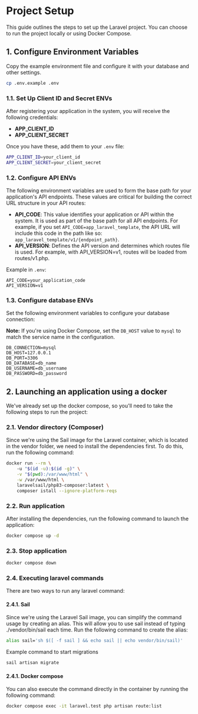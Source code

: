 # Project Setup

This guide outlines the steps to set up the Laravel project. You can choose to run the project locally or using Docker
Compose.

## 1. Configure Environment Variables

Copy the example environment file and configure it with your database and other settings.

```bash
cp .env.example .env
```

### 1.1. Set Up Client ID and Secret ENVs

After registering your application in the system, you will receive the following credentials:

- **APP_CLIENT_ID**
- **APP_CLIENT_SECRET**

Once you have these, add them to your `.env` file:

```bash
APP_CLIENT_ID=your_client_id
APP_CLIENT_SECRET=your_client_secret
```

### 1.2. Configure API ENVs

The following environment variables are used to form the base path for your application's API endpoints. These values
are critical for building the correct URL structure in your API routes:

- **API_CODE**: This value identifies your application or API within the system. It is used as part of the base path for
  all API endpoints. For example, if you set `API_CODE=app_laravel_template`, the API URL will include this code in the
  path like so: `app_laravel_template/v1/{endpoint_path}`.
- **API_VERSION**: Defines the API version and determines which routes file is used. For example, with API_VERSION=v1,
  routes will be loaded from routes/v1.php.

Example in `.env`:

```env
API_CODE=your_application_code
API_VERSION=v1
```

### 1.3. Configure database ENVs

Set the following environment variables to configure your database connection:

**Note:** If you're using Docker Compose, set the `DB_HOST` value to `mysql` to match the service name in the
configuration.

```env
DB_CONNECTION=mysql
DB_HOST=127.0.0.1
DB_PORT=3306
DB_DATABASE=db_name
DB_USERNAME=db_username
DB_PASSWORD=db_password
```

## 2. Launching an application using a docker

We've already set up the docker compose, so you'll need to take the following steps to run the project:

### 2.1. Vendor directory (Composer)

Since we're using the Sail image for the Laravel container, which is located in the vendor folder, we need to install
the dependencies first. To do this, run the following command:

```bash
docker run --rm \                                                       ✔  5s  
    -u "$(id -u):$(id -g)" \
    -v "$(pwd):/var/www/html" \
    -w /var/www/html \
    laravelsail/php83-composer:latest \
    composer istall --ignore-platform-reqs
```

### 2.2. Run application

After installing the dependencies, run the following command to launch the application:

```bash
docker compose up -d
```

### 2.3. Stop application

```bash
docker compose down
```

### 2.4. Executing laravel commands

There are two ways to run any laravel command:

#### 2.4.1. Sail

Since we're using the Laravel Sail image, you can simplify the command usage by creating an alias. This will allow you
to use sail instead of typing ./vendor/bin/sail each time. Run the following command to create the alias:

```bash
alias sail='sh $([ -f sail ] && echo sail || echo vendor/bin/sail)'
```

Example command to start migrations

```bash
sail artisan migrate
```

#### 2.4.1. Docker compose

You can also execute the command directly in the container by running the following command:

```bash
docker compose exec -it laravel.test php artisan route:list 
```